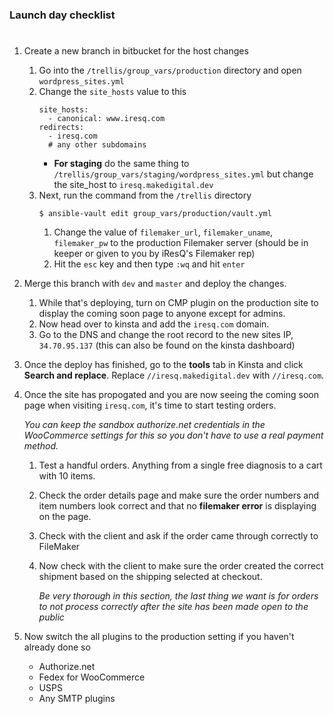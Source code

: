 ### Launch day checklist

#

1. Create a new branch in bitbucket for the host changes

   1. Go into the `/trellis/group_vars/production` directory and open `wordpress_sites.yml`
   2. Change the `site_hosts` value to this
      ```
      site_hosts:
        - canonical: www.iresq.com
      redirects:
        - iresq.com
        # any other subdomains
      ```
      - **For staging** do the same thing to `/trellis/group_vars/staging/wordpress_sites.yml` but change the site_host to `iresq.makedigital.dev`
   3. Next, run the command from the `/trellis` directory
      ```
      $ ansible-vault edit group_vars/production/vault.yml
      ```
      1. Change the value of `filemaker_url`, `filemaker_uname`, `filemaker_pw` to the production Filemaker server (should be in keeper or given to you by iResQ's Filemaker rep)
      2. Hit the `esc` key and then type `:wq` and hit `enter`

2. Merge this branch with `dev` and `master` and deploy the changes.

   1. While that's deploying, turn on CMP plugin on the production site to display the coming soon page to anyone except for admins.
   2. Now head over to kinsta and add the `iresq.com` domain.
   3. Go to the DNS and change the root record to the new sites IP, `34.70.95.137` (this can also be found on the kinsta dashboard)

3. Once the deploy has finished, go to the **tools** tab in Kinsta and click **Search and replace**. Replace `//iresq.makedigital.dev` with `//iresq.com`.
4. Once the site has propogated and you are now seeing the coming soon page when visiting `iresq.com`, it's time to start testing orders.

   _You can keep the sandbox authorize.net credentials in the WooCommerce settings for this so you don't have to use a real payment method._

   1. Test a handful orders. Anything from a single free diagnosis to a cart with 10 items.
   2. Check the order details page and make sure the order numbers and item numbers look correct and that no **filemaker error** is displaying on the page.
   3. Check with the client and ask if the order came through correctly to FileMaker
   4. Now check with the client to make sure the order created the correct shipment based on the shipping selected at checkout.

      _Be very thorough in this section, the last thing we want is for orders to not process correctly after the site has been made open to the public_

5. Now switch the all plugins to the production setting if you haven't already done so
   - Authorize.net
   - Fedex for WooCommerce
   - USPS
   - Any SMTP plugins
